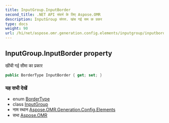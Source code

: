```yaml
---
title: InputGroup.InputBorder
second_title: .NET API संदर्भ के लिए Aspose.OMR
description: InputGroup संपत्त. खंच गई सम क प्रकर
type: docs
weight: 90
url: /hi/net/aspose.omr.generation.config.elements/inputgroup/inputborder/
---
```

## InputGroup.InputBorder property

खींची गई सीमा का प्रकार

```csharp
public BorderType InputBorder { get; set; }
```

### यह सभी देखें

* enum [BorderType](../../../aspose.omr.generation.config.enums/bordertype/)
* class [InputGroup](../)
* नाम स्थान [Aspose.OMR.Generation.Config.Elements](../../inputgroup/)
* सभा [Aspose.OMR](../../../)


